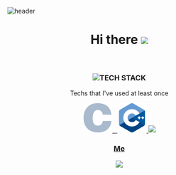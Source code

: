 ![header](https://capsule-render.vercel.app/api?type=waving&color=gradient&height=250&section=header&text=NOAHKIM&fontSize=90)
<h1 align="center">Hi there <img src="https://media.giphy.com/media/hvRJCLFzcasrR4ia7z/giphy.gif" width="50px"></h1>
 <br>
<h3 align="center"><img src="https://media.giphy.com/media/WUlplcMpOCEmTGBtBW/giphy.gif" width="50">TECH STACK</h2>
<p align="center"> Techs that I've used at least once </p>
<p align="center">
  </code>  
    </a> 
    <a href="https://www.cprogramming.com/" target="_blank"> 
        <code><img src="https://raw.githubusercontent.com/devicons/devicon/master/icons/c/c-original.svg" alt="c" width="66" height="66"/> </code> 
    </a> 
    <a href="https://www.w3schools.com/cpp/" target="_blank"> 
        <code><img src="https://raw.githubusercontent.com/devicons/devicon/master/icons/cplusplus/cplusplus-original.svg" alt="cplusplus" width="66" height="66"/></code>  
    </a>
<a href="https://www.java.com/ko/" target="_blank"> <img width="66px" src="https://cdn.jsdelivr.net/gh/devicons/devicon/icons/java/java-original.svg"/></code>  
<h3 align="center">  Me </h3>
<p align="center">
  <a href="mailto:noa2006@naver.com"><img src="https://img.shields.io/badge/Gmail-d14836?style=flat-square&logo=Gmail&logoColor=white&link=viliketh1s98@naver.com"/></a>
</p>
<br>

